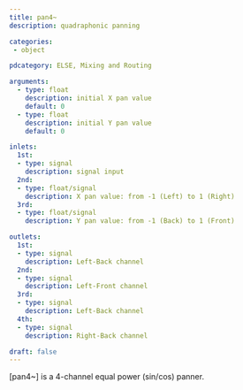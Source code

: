 ```yaml
---
title: pan4~
description: quadraphonic panning

categories:
 - object

pdcategory: ELSE, Mixing and Routing

arguments:
  - type: float
    description: initial X pan value
    default: 0
  - type: float
    description: initial Y pan value
    default: 0

inlets:
  1st:
  - type: signal
    description: signal input
  2nd:
  - type: float/signal
    description: X pan value: from -1 (Left) to 1 (Right)
  3rd:
  - type: float/signal
    description: Y pan value: from -1 (Back) to 1 (Front)

outlets:
  1st:
  - type: signal
    description: Left-Back channel
  2nd:
  - type: signal
    description: Left-Front channel
  3rd:
  - type: signal
    description: Left-Back channel
  4th:
  - type: signal
    description: Right-Back channel

draft: false
---
```


[pan4~] is a 4-channel equal power (sin/cos) panner.

